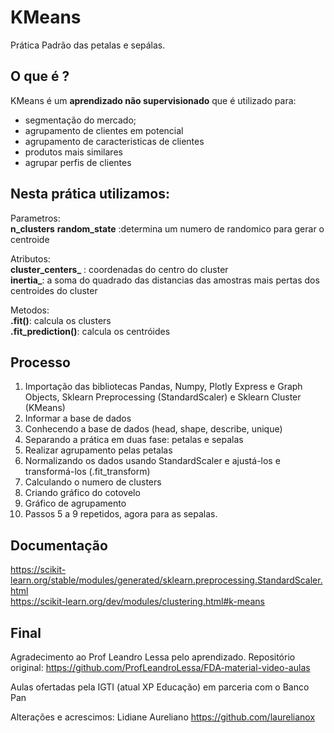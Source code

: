 # KMeans
Prática Padrão das petalas e sepálas.

## O que é ?
KMeans é um **aprendizado não supervisionado** que é utilizado para:
- segmentação do mercado;
- agrupamento de clientes em potencial
- agrupamento de caracteristicas de clientes 
- produtos mais similares
- agrupar perfis de clientes


## Nesta prática utilizamos:

Parametros:<br>
**n_clusters**
**random_state** :determina um numero de randomico para gerar o centroide

Atributos:<br>
**cluster_centers_** : coordenadas do centro do cluster<br>
**inertia_**: a soma do quadrado das distancias das amostras mais pertas dos centroides do cluster

Metodos:<br>
**.fit()**: calcula os clusters<br>
**.fit_prediction()**: calcula os centróides

## Processo
1. Importação das bibliotecas Pandas, Numpy, Plotly Express e Graph Objects, Sklearn Preprocessing (StandardScaler) e Sklearn Cluster (KMeans)
2. Informar a base de dados
3. Conhecendo a base de dados (head, shape, describe, unique)
4. Separando a prática em duas fase: petalas e sepalas
5. Realizar agrupamento pelas petalas
6. Normalizando os dados usando StandardScaler e ajustá-los e transformá-los (.fit_transform)
7. Calculando o numero de clusters
8. Criando gráfico do cotovelo 
9. Gráfico de agrupamento
10. Passos 5 a 9 repetidos, agora para as sepalas.

## Documentação
https://scikit-learn.org/stable/modules/generated/sklearn.preprocessing.StandardScaler.html <br>
https://scikit-learn.org/dev/modules/clustering.html#k-means

## Final
Agradecimento ao Prof Leandro Lessa pelo aprendizado.
Repositório original: https://github.com/ProfLeandroLessa/FDA-material-video-aulas

Aulas ofertadas pela IGTI (atual XP Educação) em parceria com o Banco Pan

Alterações e acrescimos: Lidiane Aureliano
https://github.com/laurelianox
